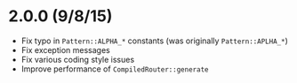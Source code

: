2.0.0 (9/8/15)
==============

 - Fix typo in `Pattern::ALPHA_*` constants (was originally `Pattern::APLHA_*`)
 - Fix exception messages
 - Fix various coding style issues
 - Improve performance of `CompiledRouter::generate`